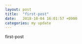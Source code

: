 ```yaml
---
layout: post
title:  "first-post"
date:   2018-10-04 16:01:57 +0900
categories: my update
---
```

first-post
